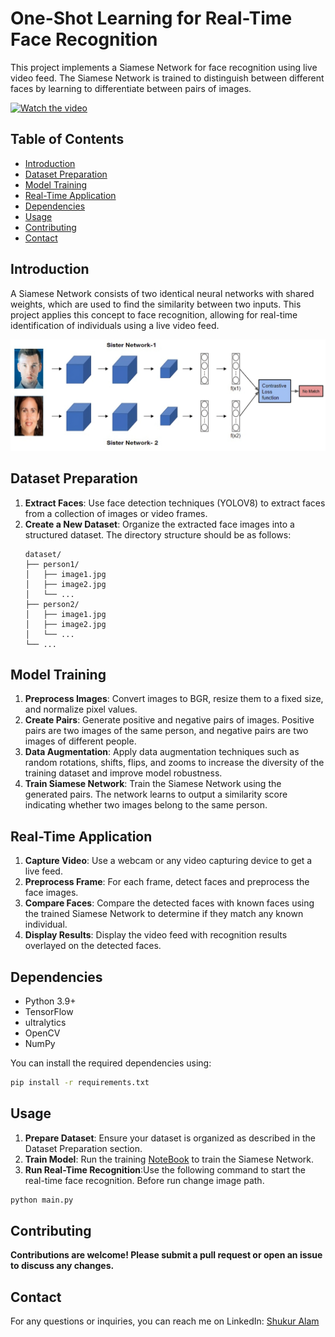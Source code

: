 # One-Shot Learning for Real-Time Face Recognition

This project implements a Siamese Network for face recognition using live video feed. The Siamese Network is trained to distinguish between different faces by learning to differentiate between pairs of images.

[![Watch the video](https://i.sstatic.net/Vp2cE.png)](https://github.com/shukur-alom/one-shot-Face-Recognition/blob/main/Media/Demo.mp4)


## Table of Contents
- [Introduction](#introduction)
- [Dataset Preparation](#dataset-preparation)
- [Model Training](#model-training)
- [Real-Time Application](#real-time-application)
- [Dependencies](#dependencies)
- [Usage](#usage)
- [Contributing](#contributing)
- [Contact](#Contact)



## Introduction

A Siamese Network consists of two identical neural networks with shared weights, which are used to find the similarity between two inputs. This project applies this concept to face recognition, allowing for real-time identification of individuals using a live video feed.

![Model](https://github.com/shukur-alom/one-shot-Face-Recognition/blob/main/Media/0_lgjFPlTjPjiW4ziu-transformed.png)

## Dataset Preparation

1. **Extract Faces**: Use face detection techniques (YOLOV8) to extract faces from a collection of images or video frames.
2. **Create a New Dataset**: Organize the extracted face images into a structured dataset. The directory structure should be as follows:
    ```
    dataset/
    ├── person1/
    │   ├── image1.jpg
    │   ├── image2.jpg
    │   └── ...
    ├── person2/
    │   ├── image1.jpg
    │   ├── image2.jpg
    │   └── ...
    └── ...
    ```

## Model Training

1. **Preprocess Images**: Convert images to BGR, resize them to a fixed size, and normalize pixel values.
2. **Create Pairs**: Generate positive and negative pairs of images. Positive pairs are two images of the same person, and negative pairs are two images of different people.
3. **Data Augmentation**: Apply data augmentation techniques such as random rotations, shifts, flips, and zooms to increase the diversity of the training dataset and improve model robustness.
4. **Train Siamese Network**: Train the Siamese Network using the generated pairs. The network learns to output a similarity score indicating whether two images belong to the same person.

## Real-Time Application

1. **Capture Video**: Use a webcam or any video capturing device to get a live feed.
2. **Preprocess Frame**: For each frame, detect faces and preprocess the face images.
3. **Compare Faces**: Compare the detected faces with known faces using the trained Siamese Network to determine if they match any known individual.
4. **Display Results**: Display the video feed with recognition results overlayed on the detected faces.

## Dependencies

- Python 3.9+
- TensorFlow
- ultralytics
- OpenCV
- NumPy

You can install the required dependencies using:
```bash
pip install -r requirements.txt
```

## Usage

1. **Prepare Dataset**: Ensure your dataset is organized as described in the Dataset Preparation section.
2. **Train Model**: Run the training [NoteBook](https://github.com/shukur-alom/one-shot-Face-Recognition/blob/main/face-similarity-siamese-model.ipynb) to train the Siamese Network.
3. **Run Real-Time Recognition**:Use the following command to start the real-time face recognition.
Before run change image path.
```bash
python main.py
```

## Contributing

**Contributions are welcome! Please submit a pull request or open an issue to discuss any changes.**

## Contact

For any questions or inquiries, you can reach me on LinkedIn:
[Shukur Alam](https://github.com/shukur-alom/one-shot-Face-Recognition/blob/main/face-similarity-siamese-model.ipynb)